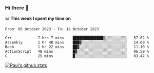 ### Hi there 👋

📊 **This week I spent my time on**
<!--START_SECTION:waka-->

```txt
From: 05 October 2023 - To: 12 October 2023

C++            7 hrs 7 mins    ██████████████▒░░░░░░░░░░   57.62 %
Assembly       1 hr 48 mins    ███▓░░░░░░░░░░░░░░░░░░░░░   14.60 %
Bash           1 hr 22 mins    ██▓░░░░░░░░░░░░░░░░░░░░░░   11.10 %
ActionScript   48 mins         █▓░░░░░░░░░░░░░░░░░░░░░░░   06.59 %
C              25 mins         █░░░░░░░░░░░░░░░░░░░░░░░░   03.47 %
```

<!--END_SECTION:waka-->


[![Paul's github stats](https://github-readme-stats.vercel.app/api?username=mickeyouyou&theme=dracula&show_icons=true)](https://github.com/anuraghazra/github-readme-stats)
